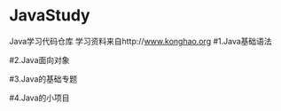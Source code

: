 # JavaStudy
Java学习代码仓库
学习资料来自http://www.konghao.org
#1.Java基础语法

#2.Java面向对象

#3.Java的基础专题

#4.Java的小项目
